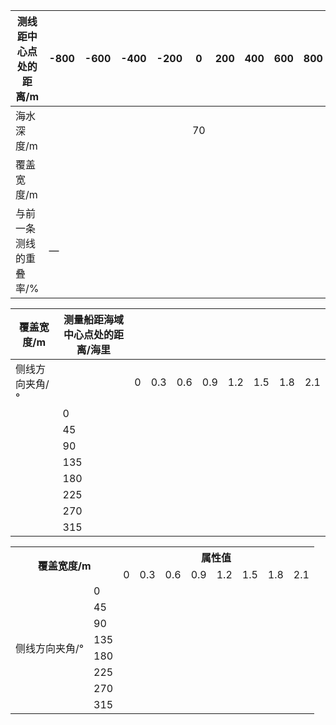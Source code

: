 | 测线距中心点 处的距离/m | -800 | -600 | -400 | -200 | 0    | 200  | 400  | 600  | 800  |
| ----------------------- | ---- | ---- | ---- | ---- | ---- | ---- | ---- | ---- | ---- |
| 海水深度/m              |      |      |      |      | 70   |      |      |      |      |
| 覆盖宽度/m              |      |      |      |      |      |      |      |      |      |
| 与前一条测线 的重叠率/% | —    |      |      |      |      |      |      |      |      |






| 覆盖宽度/m     | 测量船距海域中心点处的距离/海里 |      |      |      |      |      |      |      |      |
| -------------- | ------------------------------- | ---- | ---- | ---- | ---- | ---- | ---- | ---- | ---- |
| 侧线方向夹角/° |                                 | 0    | 0.3  | 0.6  | 0.9  | 1.2  | 1.5  | 1.8  | 2.1  |
|                | 0                               |      |      |      |      |      |      |      |      |
|                | 45                              |      |      |      |      |      |      |      |      |
|                | 90                              |      |      |      |      |      |      |      |      |
|                | 135                             |      |      |      |      |      |      |      |      |
|                | 180                             |      |      |      |      |      |      |      |      |
|                | 225                             |      |      |      |      |      |      |      |      |
|                | 270                             |      |      |      |      |      |      |      |      |
|                | 315                             |      |      |      |      |      |      |      |      |









<table>
    <tr>
        <th rowspan="2" colspan="2">覆盖宽度/m</th>
        <th colspan="8">属性值</th>
    </tr >
    <tr>
        <td>0</td>
        <td>0.3</td>
        <td>0.6</td>
        <td>0.9</td>
        <td>1.2</td>
        <td>1.5</td>
        <td>1.8</td>
        <td>2.1</td>
    </tr>
    <tr>
        <td rowspan="9">
            侧线方向夹角/°
        </td>
    </tr>
    <tr>
        <td>0</td>
    </tr>
    <tr>
        <td>45</td>
    </tr>
    <tr>
        <td>90</td>
    </tr>
    <tr>
        <td>135</td>
    </tr>
    <tr>
        <td>180</td>
    </tr>
    <tr>
        <td>225</td>
    </tr>
    <tr>
        <td>270</td>
    </tr>
        <tr>
        <td>315</td>
    </tr>
</table>



